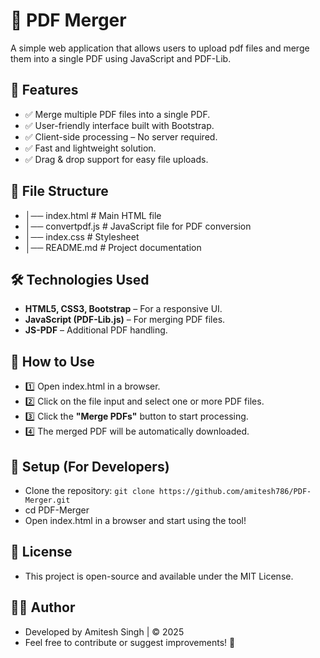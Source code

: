 # 📄 PDF Merger
A simple web application that allows users to upload pdf files and merge them into a single PDF using JavaScript and PDF-Lib.

## 🚀 Features
- ✅ Merge multiple PDF files into a single PDF.
- ✅ User-friendly interface built with Bootstrap.
- ✅ Client-side processing – No server required.
- ✅ Fast and lightweight solution.
- ✅ Drag & drop support for easy file uploads.

## 📂 File Structure
- │── index.html           # Main HTML file
- │── convertpdf.js        # JavaScript file for PDF conversion
- │── index.css            # Stylesheet
- │── README.md            # Project documentation

## 🛠️ Technologies Used
- **HTML5, CSS3, Bootstrap** – For a responsive UI.
- **JavaScript (PDF-Lib.js)** – For merging PDF files.
- **JS-PDF** – Additional PDF handling.

## 📌 How to Use
- 1️⃣ Open index.html in a browser.
- 2️⃣ Click on the file input and select one or more PDF files.
- 3️⃣ Click the **"Merge PDFs"** button to start processing.
- 4️⃣ The merged PDF will be automatically downloaded.

## 🔧 Setup (For Developers)
- Clone the repository: `git clone https://github.com/amitesh786/PDF-Merger.git`
- cd PDF-Merger
- Open index.html in a browser and start using the tool!

## 📜 License
- This project is open-source and available under the MIT License.

## 👨‍💻 Author
- Developed by Amitesh Singh | © 2025
- Feel free to contribute or suggest improvements! 🚀
